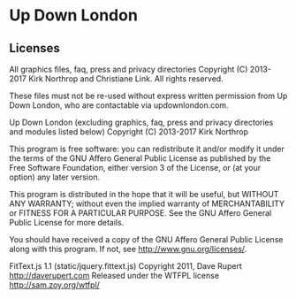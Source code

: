 # Up Down London

## Licenses

All graphics files, faq, press and privacy directories
Copyright (C) 2013-2017 Kirk Northrop and Christiane Link. All rights reserved.

These files must not be re-used without express written permission from Up Down London, who are contactable via updownlondon.com.


Up Down London (excluding graphics, faq, press and privacy directories and modules listed below)
Copyright (C) 2013-2017 Kirk Northrop

This program is free software: you can redistribute it and/or modify
it under the terms of the GNU Affero General Public License as published
by the Free Software Foundation, either version 3 of the License, or
(at your option) any later version.

This program is distributed in the hope that it will be useful,
but WITHOUT ANY WARRANTY; without even the implied warranty of
MERCHANTABILITY or FITNESS FOR A PARTICULAR PURPOSE.  See the
GNU Affero General Public License for more details.

You should have received a copy of the GNU Affero General Public License
along with this program.  If not, see <http://www.gnu.org/licenses/>.


FitText.js 1.1 (static/jquery.fittext.js)
Copyright 2011, Dave Rupert http://daverupert.com
Released under the WTFPL license
http://sam.zoy.org/wtfpl/

